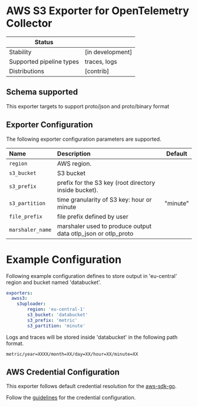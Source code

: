 # AWS S3 Exporter for OpenTelemetry Collector

| Status                   |                       |
| ------------------------ |-----------------------|
| Stability                | [in development]      |
| Supported pipeline types | traces, logs          |
| Distributions            | [contrib]             |

## Schema supported
This exporter targets to support proto/json and proto/binary format

## Exporter Configuration

The following exporter configuration parameters are supported. 

| Name                   | Description                                                                        | Default |
| :--------------------- | :--------------------------------------------------------------------------------- | ------- |
| `region`               | AWS region.                                                                        |         |
| `s3_bucket`            | S3 bucket                                                                          |         |
| `s3_prefix`            | prefix for the S3 key (root directory inside bucket).                              |         |
| `s3_partition`         | time granularity of S3 key: hour or minute                                         |"minute" |
| `file_prefix`          | file prefix defined by user                                                        |         |
| `marshaler_name`       | marshaler used to produce output data otlp_json or otlp_proto                      |         |

# Example Configuration

Following example configuration defines to store output in 'eu-central' region and bucket named 'databucket'.

```yaml
exporters:
  awss3:
    s3uploader:
        region: 'eu-central-1'
        s3_bucket: 'databucket'
        s3_prefix: 'metric'
        s3_partition: 'minute'
```

Logs and traces will be stored inside 'databucket' in the following path format.

```console
metric/year=XXXX/month=XX/day=XX/hour=XX/minute=XX
```

## AWS Credential Configuration

This exporter follows default credential resolution for the
[aws-sdk-go](https://docs.aws.amazon.com/sdk-for-go/api/index.html).

Follow the [guidelines](https://docs.aws.amazon.com/sdk-for-go/v1/developer-guide/configuring-sdk.html) for the
credential configuration.
